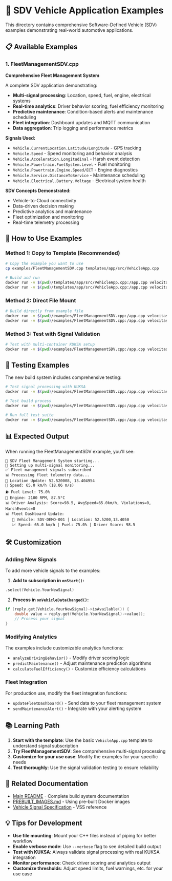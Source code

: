 # 🚗 SDV Vehicle Application Examples

This directory contains comprehensive Software-Defined Vehicle (SDV) examples demonstrating real-world automotive applications.

## 📋 Available Examples

### 1. FleetManagementSDV.cpp
**Comprehensive Fleet Management System**

A complete SDV application demonstrating:
- **Multi-signal processing**: Location, speed, fuel, engine, electrical systems
- **Real-time analytics**: Driver behavior scoring, fuel efficiency monitoring
- **Predictive maintenance**: Condition-based alerts and maintenance scheduling
- **Fleet integration**: Dashboard updates and MQTT communication
- **Data aggregation**: Trip logging and performance metrics

**Signals Used:**
- `Vehicle.CurrentLocation.Latitude/Longitude` - GPS tracking
- `Vehicle.Speed` - Speed monitoring and behavior analysis
- `Vehicle.Acceleration.Longitudinal` - Harsh event detection
- `Vehicle.Powertrain.FuelSystem.Level` - Fuel monitoring
- `Vehicle.Powertrain.Engine.Speed/ECT` - Engine diagnostics
- `Vehicle.Service.DistanceToService` - Maintenance scheduling
- `Vehicle.Electrical.Battery.Voltage` - Electrical system health

**SDV Concepts Demonstrated:**
- Vehicle-to-Cloud connectivity
- Data-driven decision making
- Predictive analytics and maintenance
- Fleet optimization and monitoring
- Real-time telemetry processing

## 🚀 How to Use Examples

### Method 1: Copy to Template (Recommended)
```bash
# Copy the example you want to use
cp examples/FleetManagementSDV.cpp templates/app/src/VehicleApp.cpp

# Build and run
docker run -v $(pwd)/templates/app/src/VehicleApp.cpp:/app.cpp velocitas-quick build --verbose
docker run -v $(pwd)/templates/app/src/VehicleApp.cpp:/app.cpp velocitas-quick run
```

### Method 2: Direct File Mount
```bash
# Build directly from example file
docker run -v $(pwd)/examples/FleetManagementSDV.cpp:/app.cpp velocitas-quick build --verbose
docker run -v $(pwd)/examples/FleetManagementSDV.cpp:/app.cpp velocitas-quick run
```

### Method 3: Test with Signal Validation
```bash
# Test with multi-container KUKSA setup
docker run -v $(pwd)/examples/FleetManagementSDV.cpp:/app.cpp velocitas-quick test signal-validation
```

## 🧪 Testing Examples

The new build system includes comprehensive testing:

```bash
# Test signal processing with KUKSA
docker run -v $(pwd)/examples/FleetManagementSDV.cpp:/app.cpp velocitas-quick test signal-validation

# Test build process
docker run -v $(pwd)/examples/FleetManagementSDV.cpp:/app.cpp velocitas-quick test build-validation

# Run full test suite
docker run -v $(pwd)/examples/FleetManagementSDV.cpp:/app.cpp velocitas-quick test full-suite
```

## 📊 Expected Output

When running the FleetManagementSDV example, you'll see:

```
🚗 SDV Fleet Management System starting...
📡 Setting up multi-signal monitoring...
✅ Fleet management signals subscribed
📊 Processing fleet telemetry data...
📍 Location Update: 52.520008, 13.404954
🚗 Speed: 65.0 km/h (18.06 m/s)
⛽ Fuel Level: 75.0%
🔧 Engine: 2100 RPM, 87.5°C
📊 Driver Analysis: Score=98.5, AvgSpeed=65.0km/h, Violations=0, HarshEvents=0
📊 Fleet Dashboard Update:
   🚗 Vehicle: SDV-DEMO-001 | Location: 52.5200,13.4050
   📈 Speed: 65.0 km/h | Fuel: 75.0% | Driver Score: 98.5
```

## 🛠️ Customization

### Adding New Signals
To add more vehicle signals to the examples:

1. **Add to subscription in `onStart()`:**
```cpp
.select(Vehicle.YourNewSignal)
```

2. **Process in `onVehicleDataChanged()`:**
```cpp
if (reply.get(Vehicle.YourNewSignal)->isAvailable()) {
    double value = reply.get(Vehicle.YourNewSignal)->value();
    // Process your signal
}
```

### Modifying Analytics
The examples include customizable analytics functions:
- `analyzeDrivingBehavior()` - Modify driver scoring logic
- `predictMaintenance()` - Adjust maintenance prediction algorithms
- `calculateFuelEfficiency()` - Customize efficiency calculations

### Fleet Integration
For production use, modify the fleet integration functions:
- `updateFleetDashboard()` - Send data to your fleet management system
- `sendMaintenanceAlert()` - Integrate with your alerting system

## 📚 Learning Path

1. **Start with the template**: Use the basic `VehicleApp.cpp` template to understand signal subscription
2. **Try FleetManagementSDV**: See comprehensive multi-signal processing
3. **Customize for your use case**: Modify the examples for your specific needs
4. **Test thoroughly**: Use the signal validation testing to ensure reliability

## 🔗 Related Documentation

- [Main README](../README.md) - Complete build system documentation
- [PREBUILT_IMAGES.md](../PREBUILT_IMAGES.md) - Using pre-built Docker images
- [Vehicle Signal Specification](https://covesa.github.io/vehicle_signal_specification/) - VSS reference

## 💡 Tips for Development

- **Use file mounting**: Mount your C++ files instead of piping for better workflow
- **Enable verbose mode**: Use `--verbose` flag to see detailed build output
- **Test with KUKSA**: Always validate signal processing with real KUKSA integration
- **Monitor performance**: Check driver scoring and analytics output
- **Customize thresholds**: Adjust speed limits, fuel warnings, etc. for your use case